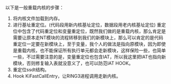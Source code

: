 以下是一般重载内核的步骤：

1. 将内核文件加载到内存。
2. 进行基址重定位。(代码段用新内核基址定位，数据段用老内核基址定位)
    重定位中包含了代码重定位和变量重定位，既然我们做的是重载内核，那么肯定是需要让原本走NT模块的流程转移到我们的新模块上，那么可以肯定的是代码重定位一定要在新模块上，至于变量，我个人的做法是指向原模块，因为即使是重载内核，也不能保证所有执行单元都会走新模块，这样保险一些，也简单一些，不过需要注意的是，变量重定位也包含IAT，所以我这里把IAT也指向新模块，否则修复输入表就没意义了，也可以防范IAT HOOK。
3. 重定位ssdt结构。
4. Hook KiFastCallEntry，让RING3进程调用走新内核。